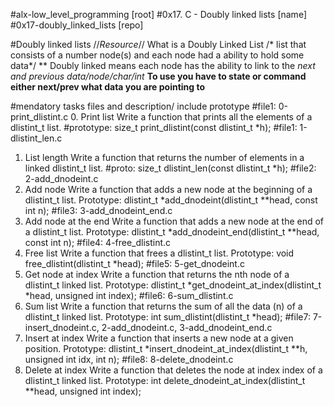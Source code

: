 #alx-low_level_programming [root]
#0x17. C - Doubly linked lists [name]
#0x17-doubly_linked_lists [repo]

#Doubly linked lists
//*Resource*//
What is a Doubly Linked List
/* list that consists of a number node(s) and each node had a ability to hold some data*/
** Doubly linked means each node has the ability to link to the *next and *previous data/node/char/int**
**To use you have to state or command either next/prev what data you are pointing to**

#mendatory tasks files and description/ include prototype
#file1: 0-print_dlistint.c
0. Print list
Write a function that prints all the elements of a dlistint_t list.
#prototype: size_t print_dlistint(const dlistint_t *h);
#file1: 1-dlistint_len.c
1. List length
Write a function that returns the number of elements in a linked dlistint_t list.
#proto: size_t dlistint_len(const dlistint_t *h);
#file2: 2-add_dnodeint.c
2. Add node
Write a function that adds a new node at the beginning of a dlistint_t list.
Prototype: dlistint_t *add_dnodeint(dlistint_t **head, const int n);
#file3: 3-add_dnodeint_end.c
3. Add node at the end
Write a function that adds a new node at the end of a dlistint_t list.
Prototype: dlistint_t *add_dnodeint_end(dlistint_t **head, const int n);
#file4: 4-free_dlistint.c
4. Free list
Write a function that frees a dlistint_t list.
Prototype: void free_dlistint(dlistint_t *head);
#file5: 5-get_dnodeint.c
5. Get node at index
Write a function that returns the nth node of a dlistint_t linked list.
Prototype: dlistint_t *get_dnodeint_at_index(dlistint_t *head, unsigned int index);
#file6: 6-sum_dlistint.c
6. Sum list
Write a function that returns the sum of all the data (n) of a dlistint_t linked list.
Prototype: int sum_dlistint(dlistint_t *head);
#file7: 7-insert_dnodeint.c, 2-add_dnodeint.c, 3-add_dnodeint_end.c
7. Insert at index
Write a function that inserts a new node at a given position.
Prototype: dlistint_t *insert_dnodeint_at_index(dlistint_t **h, unsigned int idx, int n);
#file8: 8-delete_dnodeint.c
8. Delete at index
Write a function that deletes the node at index index of a dlistint_t linked list.
Prototype: int delete_dnodeint_at_index(dlistint_t **head, unsigned int index);
